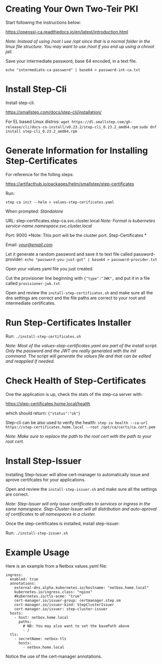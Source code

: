 # Creating Your Own Two-Teir PKI

Start following the instructions below:

https://openssl-ca.readthedocs.io/en/latest/introduction.html

*Note: Instead of using /root I use /opt since that is a normal folder in the linux file structure.  You may want to use /root if you end up using a chroot jail.*

Save your intermediate password, base 64 encoded, in a text file.

`echo "intermediate-ca-password" | base64 > password-int-ca.txt`

# Install Step-Cli

Install step-cli.

https://smallstep.com/docs/step-cli/installation/

For EL based Linux distros:
`wget https://dl.smallstep.com/gh-release/cli/docs-ca-install/v0.23.2/step-cli_0.23.2_amd64.rpm`
`sudo dnf install step-cli_0.23.2_amd64.rpm`

# Generate Information for Installing Step-Certificates

For reference for the folling steps:

https://artifacthub.io/packages/helm/smallstep/step-certificates

Run:

`step ca init --helm > values-step-cerificates.yaml`

When prompted:
*Standalone*

URL:
step-certificates.step-ca.svc.cluster.local
*Note: Format is kubernetes service-name.namespace.svc.cluster.local*

Port:
9000
*Note: This port will be the cluster port. Step-Certificates *

Email:
*your@email.com*

Let it generate a random password and save it to text file called password-provider:
`echo "password-you-just-got" | base64 > password-provider.txt`

Open your values.yaml file you just created.

Cut the provisioner line beginning with `{"type":"JWK",` and put it in a file called `provisioner-jwk.txt`

Open and review the `install-step-certificates.sh` and make sure all the dns settings are correct and the file paths are correct to your root and intermediate certificates.

# Run Step-Certificates Installer

Run:
`./install-step-certificates.sh`

*Note: Most of the values-step-certificates.yaml are part of the install script.  Only the password and the JWT are really generated with the init command.  The script will generate the values file and that can be edited and reapplied if needed.*

# Check Health of Step-Certificates

One the application is up, check the stats of the step-ca server with:

https://step-certificates.home.local/health

which should return:
`{"status":"ok"}`

Step-cli can be also used to verify the health:
`step ca health --ca-url https://step-certificates.home.local --root /opt/ca/certs/ca.cert.pem`

*Note: Make sure to replace the path to the root cert with the path to your root cert.*

# Install Step-Issuer

Installing Step-Issuer will allow cert-manager to automatically issue and aprove certifcates for your applications.

Open and review the `install-step-issuer.sh` and make sure all the settings are correct.

*Note: Step-Issuer will only issue certificates to services or ingress in the same namespace.  Step-Cluster-Issuer will all distribution and auto-aproval of certificates to all namespaces in a cluster.*

Once the step-certificates is installed, install step-issuer:

Run:
`./install-step-issuer.sh`

# Example Usage

Here is an example from a Netbox values.yaml file:

```
ingress:
  enabled: true
  annotations:
    external-dns.alpha.kubernetes.io/hostname: "netbox.home.local"
    kubernetes.io/ingress.class: "nginx"
    #kubernetes.io/tls-acme: "true"
    cert-manager.io/issuer-group: certmanager.step.sm
    cert-manager.io/issuer-kind: StepClusterIssuer
    cert-manager.io/issuer: step-cluster-issuer
  hosts:
    - host: netbox.home.local
      paths:
        # NB: You may also want to set the basePath above
        - /
  tls:
    - secretName: netbox-tls
      hosts:
        - netbox.home.local
```

Notice the use of the cert-manager annotations.
